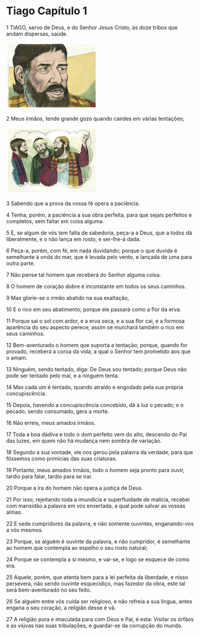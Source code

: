 # Tiago Capítulo 1

1	TIAGO, servo de Deus, e do Senhor Jesus Cristo, às doze tribos que andam dispersas, saúde.

![](.img/59_Ja_01_01_RG.jpg)

2	Meus irmãos, tende grande gozo quando cairdes em várias tentações;

![](.img/59_Ja_01_02_RG.jpg)

3	Sabendo que a prova da vossa fé opera a paciência.

4	Tenha, porém, a paciência a sua obra perfeita, para que sejais perfeitos e completos, sem faltar em coisa alguma.

5	E, se algum de vós tem falta de sabedoria, peça-a a Deus, que a todos dá liberalmente, e o não lança em rosto, e ser-lhe-á dada.

6	Peça-a, porém, com fé, em nada duvidando; porque o que duvida é semelhante à onda do mar, que é levada pelo vento, e lançada de uma para outra parte.

7	Não pense tal homem que receberá do Senhor alguma coisa.

8	O homem de coração dobre é inconstante em todos os seus caminhos.

9	Mas glorie-se o irmão abatido na sua exaltação,

10	E o rico em seu abatimento; porque ele passará como a flor da erva.

11	Porque sai o sol com ardor, e a erva seca, e a sua flor cai, e a formosa aparência do seu aspecto perece; assim se murchará também o rico em seus caminhos.

12	Bem-aventurado o homem que suporta a tentação; porque, quando for provado, receberá a coroa da vida, a qual o Senhor tem prometido aos que o amam.

13	Ninguém, sendo tentado, diga: De Deus sou tentado; porque Deus não pode ser tentado pelo mal, e a ninguém tenta.

14	Mas cada um é tentado, quando atraído e engodado pela sua própria concupiscência.

15	Depois, havendo a concupiscência concebido, dá à luz o pecado; e o pecado, sendo consumado, gera a morte.

16	Não erreis, meus amados irmãos.

17	Toda a boa dádiva e todo o dom perfeito vem do alto, descendo do Pai das luzes, em quem não há mudança nem sombra de variação.

18	Segundo a sua vontade, ele nos gerou pela palavra da verdade, para que fôssemos como primícias das suas criaturas.

19	Portanto, meus amados irmãos, todo o homem seja pronto para ouvir, tardio para falar, tardio para se irar.

20	Porque a ira do homem não opera a justiça de Deus.

21	Por isso, rejeitando toda a imundícia e superfluidade de malícia, recebei com mansidão a palavra em vós enxertada, a qual pode salvar as vossas almas.

22	E sede cumpridores da palavra, e não somente ouvintes, enganando-vos a vós mesmos.

23	Porque, se alguém é ouvinte da palavra, e não cumpridor, é semelhante ao homem que contempla ao espelho o seu rosto natural;

24	Porque se contempla a si mesmo, e vai-se, e logo se esquece de como era.

25	Aquele, porém, que atenta bem para a lei perfeita da liberdade, e nisso persevera, não sendo ouvinte esquecidiço, mas fazedor da obra, este tal será bem-aventurado no seu feito.

26	Se alguém entre vós cuida ser religioso, e não refreia a sua língua, antes engana o seu coração, a religião desse é vã.

27	A religião pura e imaculada para com Deus e Pai, é esta: Visitar os órfãos e as viúvas nas suas tribulações, e guardar-se da corrupção do mundo.

